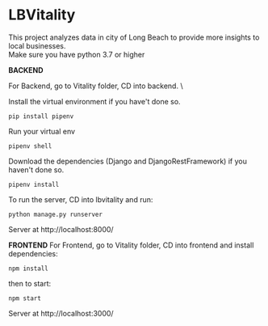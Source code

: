 # LBVitality

This project analyzes data in city of Long Beach to provide more insights to local businesses. \
Make sure you have python 3.7 or higher

**BACKEND**

For Backend, go to Vitality folder, CD into backend. \

Install the virtual environment if you have't done so.

```
pip install pipenv
```

Run your virtual env

```
pipenv shell
```

Download the dependencies (Django and DjangoRestFramework) if you haven't done so.

```
pipenv install
```

To run the server, CD into lbvitality and run:

```
python manage.py runserver
```

Server at http://localhost:8000/

**FRONTEND**
For Frontend, go to Vitality folder, CD into frontend and install dependencies:

```
npm install
```

then to start:

```
npm start
```

Server at http://localhost:3000/
